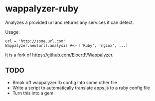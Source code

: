 wappalyzer-ruby
===============

Analyzes a provided url and returns any services it can detect.

Usage:
    
    url = 'http://some.url.com'
    Wappalyzer.new(url).analysis #=> ['Ruby', 'nginx', ...]

It is a fork of https://github.com/ElbertF/Wappalyzer.

TODO
----

* Break off wappalyzer.rb config into some other file
* Write a script to automatically translate apps.js to a ruby config file
* Turn this into a gem